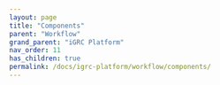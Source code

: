 ```yaml
---
layout: page
title: "Components"
parent: "Workflow"
grand_parent: "iGRC Platform"
nav_order: 11
has_children: true
permalink: /docs/igrc-platform/workflow/components/
---
```

